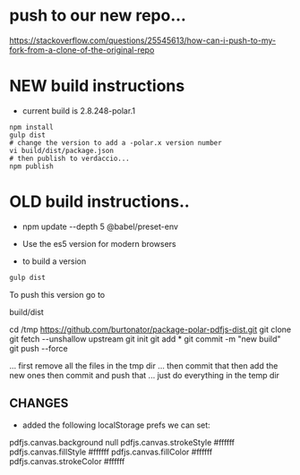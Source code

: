 # push to our new repo...

https://stackoverflow.com/questions/25545613/how-can-i-push-to-my-fork-from-a-clone-of-the-original-repo

# NEW build instructions

- current build is 2.8.248-polar.1

```
npm install
gulp dist
# change the version to add a -polar.x version number
vi build/dist/package.json
# then publish to verdaccio...
npm publish
```

# OLD build instructions..

- npm update --depth 5 @babel/preset-env

- Use the es5 version for modern browsers
- to build a version

```bash
gulp dist
```

To push this version go to

build/dist

cd /tmp
https://github.com/burtonator/package-polar-pdfjs-dist.git
git clone git fetch --unshallow upstream
git init
git add \*
git commit -m "new build"
git push --force

... first remove all the files in the tmp dir
... then commit that
then add the new ones
then commit and push that
... just do everything in the temp dir

## CHANGES

- added the following localStorage prefs we can set:

pdfjs.canvas.background null
pdfjs.canvas.strokeStyle #ffffff
pdfjs.canvas.fillStyle #ffffff
pdfjs.canvas.fillColor #ffffff
pdfjs.canvas.strokeColor #ffffff
